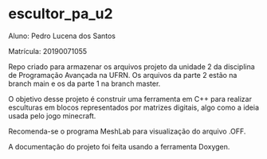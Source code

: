 # escultor_pa_u2
Aluno: Pedro Lucena dos Santos

Matrícula: 20190071055

Repo criado para armazenar os arquivos projeto da unidade 2 da disciplina de Programação Avançada na UFRN. Os arquivos da parte 2 estão na branch main e os da parte 1 na branch master.

O objetivo desse projeto é construir uma ferramenta em C++ para realizar esculturas em blocos representados por matrizes digitais, algo como a ideia usada pelo jogo minecraft.

Recomenda-se o programa MeshLab para visualização do arquivo .OFF.

A documentação do projeto foi feita usando a ferramenta Doxygen.
